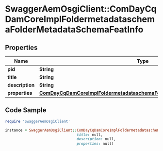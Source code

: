 # SwaggerAemOsgiClient::ComDayCqDamCoreImplFoldermetadataschemaFolderMetadataSchemaFeatInfo

## Properties

Name | Type | Description | Notes
------------ | ------------- | ------------- | -------------
**pid** | **String** |  | [optional] 
**title** | **String** |  | [optional] 
**description** | **String** |  | [optional] 
**properties** | [**ComDayCqDamCoreImplFoldermetadataschemaFolderMetadataSchemaFeatProperties**](ComDayCqDamCoreImplFoldermetadataschemaFolderMetadataSchemaFeatProperties.md) |  | [optional] 

## Code Sample

```ruby
require 'SwaggerAemOsgiClient'

instance = SwaggerAemOsgiClient::ComDayCqDamCoreImplFoldermetadataschemaFolderMetadataSchemaFeatInfo.new(pid: null,
                                 title: null,
                                 description: null,
                                 properties: null)
```


